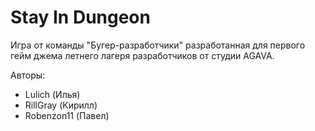 ﻿# Stay In Dungeon

Игра от команды "Бугер-разработчики" разработанная для первого гейм джема летнего лагеря разработчиков от студии AGAVA.

Авторы:
- Lulich (Илья)
- RillGray (Кирилл)
- Robenzon11 (Павел)
